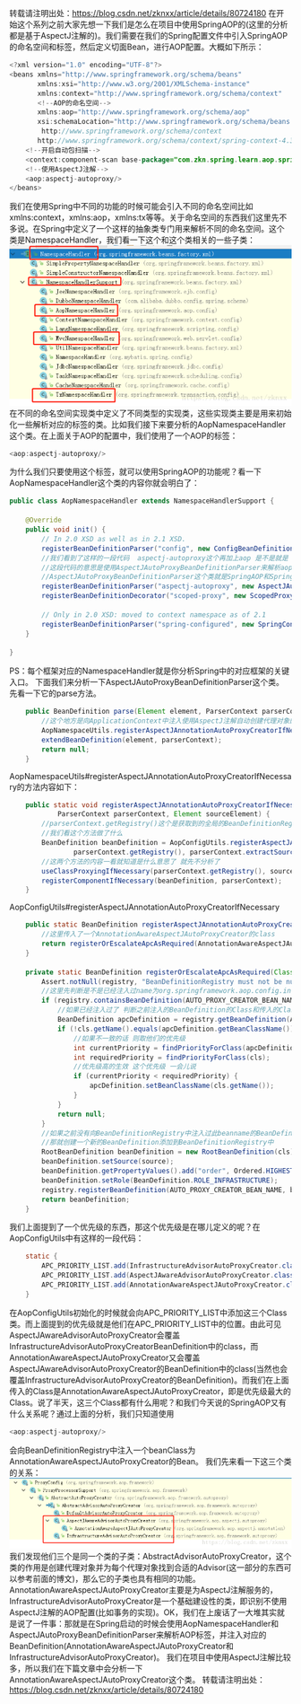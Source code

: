转载请注明出处：https://blog.csdn.net/zknxx/article/details/80724180
在开始这个系列之前大家先想一下我们是怎么在项目中使用SpringAOP的(这里的分析都是基于AspectJ注解的)。我们需要在我们的Spring配置文件中引入SpringAOP的命名空间和标签，然后定义切面Bean，进行AOP配置。大概如下所示：
```java
<?xml version="1.0" encoding="UTF-8"?>
<beans xmlns="http://www.springframework.org/schema/beans"
       xmlns:xsi="http://www.w3.org/2001/XMLSchema-instance"
       xmlns:context="http://www.springframework.org/schema/context"
       <!--AOP的命名空间-->
       xmlns:aop="http://www.springframework.org/schema/aop"
       xsi:schemaLocation="http://www.springframework.org/schema/beans http://www.springframework.org/schema/beans/spring-beans.xsd
        http://www.springframework.org/schema/context
       http://www.springframework.org/schema/context/spring-context-4.3.xsd http://www.springframework.org/schema/aop http://www.springframework.org/schema/aop/spring-aop.xsd">
    <!--开启自动包扫描-->
    <context:component-scan base-package="com.zkn.spring.learn.aop.spring"/>
    <!--使用AspectJ注解-->
    <aop:aspectj-autoproxy/>
</beans>
```
我们在使用Spring中不同的功能的时候可能会引入不同的命名空间比如xmlns:context，xmlns:aop，xmlns:tx等等。关于命名空间的东西我们这里先不多说。在Spring中定义了一个这样的抽象类专门用来解析不同的命名空间。这个类是NamespaceHandler，我们看一下这个和这个类相关的一些子类：
![NamespaceHandler](./img/十二章NamespaceHandler.png)
在不同的命名空间实现类中定义了不同类型的实现类，这些实现类主要是用来初始化一些解析对应的标签的类。比如我们接下来要分析的AopNamespaceHandler这个类。在上面关于AOP的配置中，我们使用了一个AOP的标签：
```java
<aop:aspectj-autoproxy/>
```
为什么我们只要使用这个标签，就可以使用SpringAOP的功能呢？看一下AopNamespaceHandler这个类的内容你就会明白了：
```java
public class AopNamespaceHandler extends NamespaceHandlerSupport {

	@Override
	public void init() {
		// In 2.0 XSD as well as in 2.1 XSD.
		registerBeanDefinitionParser("config", new ConfigBeanDefinitionParser());
		//我们看到了这样的一段代码  aspectj-autoproxy这个再加上aop 是不是就是 aop:aspectj-autoproxy呢
		//这段代码的意思是使用AspectJAutoProxyBeanDefinitionParser来解析aop:aspectj-autoproxy标签
		//AspectJAutoProxyBeanDefinitionParser这个类就是SpringAOP和Spring框架结合的关键
		registerBeanDefinitionParser("aspectj-autoproxy", new AspectJAutoProxyBeanDefinitionParser());
		registerBeanDefinitionDecorator("scoped-proxy", new ScopedProxyBeanDefinitionDecorator());

		// Only in 2.0 XSD: moved to context namespace as of 2.1
		registerBeanDefinitionParser("spring-configured", new SpringConfiguredBeanDefinitionParser());
	}

}
```
PS：每个框架对应的NamespaceHandler就是你分析Spring中的对应框架的关键入口。
下面我们来分析一下AspectJAutoProxyBeanDefinitionParser这个类。先看一下它的parse方法。
```java
	public BeanDefinition parse(Element element, ParserContext parserContext) {
		//这个地方是向ApplicationContext中注入使用AspectJ注解自动创建代理对象的bean
		AopNamespaceUtils.registerAspectJAnnotationAutoProxyCreatorIfNecessary(parserContext, element);
		extendBeanDefinition(element, parserContext);
		return null;
	}
```
AopNamespaceUtils#registerAspectJAnnotationAutoProxyCreatorIfNecessary的方法内容如下：
```java
	public static void registerAspectJAnnotationAutoProxyCreatorIfNecessary(
			ParserContext parserContext, Element sourceElement) {
		//parserContext.getRegistry()这个是获取到的全局的BeanDefinitionRegistry
		//我们看这个方法做了什么
		BeanDefinition beanDefinition = AopConfigUtils.registerAspectJAnnotationAutoProxyCreatorIfNecessary(
				parserContext.getRegistry(), parserContext.extractSource(sourceElement));
		//这两个方法的内容一看就知道是什么意思了 就先不分析了
		useClassProxyingIfNecessary(parserContext.getRegistry(), sourceElement);
		registerComponentIfNecessary(beanDefinition, parserContext);
	}
```
AopConfigUtils#registerAspectJAnnotationAutoProxyCreatorIfNecessary  
```java 
	public static BeanDefinition registerAspectJAnnotationAutoProxyCreatorIfNecessary(BeanDefinitionRegistry registry, Object source) 	{
		//这里传入了一个AnnotationAwareAspectJAutoProxyCreator的class
		return registerOrEscalateApcAsRequired(AnnotationAwareAspectJAutoProxyCreator.class, registry, source);
	}
	
	private static BeanDefinition registerOrEscalateApcAsRequired(Class<?> cls, BeanDefinitionRegistry registry, Object source) {
		Assert.notNull(registry, "BeanDefinitionRegistry must not be null");
		//这里先判断是不是已经注入过name为org.springframework.aop.config.internalAutoProxyCreator的BeanDefinition了
		if (registry.containsBeanDefinition(AUTO_PROXY_CREATOR_BEAN_NAME)) {
			//如果已经注入过了 判断之前注入的BeanDefinition的Class和传入的Class是不是一致
			BeanDefinition apcDefinition = registry.getBeanDefinition(AUTO_PROXY_CREATOR_BEAN_NAME);
			if (!cls.getName().equals(apcDefinition.getBeanClassName())) {
				//如果不一致的话 则取他们的优先级
				int currentPriority = findPriorityForClass(apcDefinition.getBeanClassName());
				int requiredPriority = findPriorityForClass(cls);
				//优先级高的生效 这个优先级 一会儿说
				if (currentPriority < requiredPriority) {
					apcDefinition.setBeanClassName(cls.getName());
				}
			}
			return null;
		}
		//如果之前没有向BeanDefinitionRegistry中注入过此beanname的BeanDefinition
		//那就创建一个新的BeanDefinition添加到BeanDefinitionRegistry中
		RootBeanDefinition beanDefinition = new RootBeanDefinition(cls);
		beanDefinition.setSource(source);
		beanDefinition.getPropertyValues().add("order", Ordered.HIGHEST_PRECEDENCE);
		beanDefinition.setRole(BeanDefinition.ROLE_INFRASTRUCTURE);
		registry.registerBeanDefinition(AUTO_PROXY_CREATOR_BEAN_NAME, beanDefinition);
		return beanDefinition;
	}
``` 
我们上面提到了一个优先级的东西，那这个优先级是在哪儿定义的呢？在AopConfigUtils中有这样的一段代码：
```java
	static {
		APC_PRIORITY_LIST.add(InfrastructureAdvisorAutoProxyCreator.class);
		APC_PRIORITY_LIST.add(AspectJAwareAdvisorAutoProxyCreator.class);
		APC_PRIORITY_LIST.add(AnnotationAwareAspectJAutoProxyCreator.class);
	}
```
在AopConfigUtils初始化的时候就会向APC_PRIORITY_LIST中添加这三个Class类。而上面提到的优先级就是他们在APC_PRIORITY_LIST中的位置。由此可见AspectJAwareAdvisorAutoProxyCreator会覆盖InfrastructureAdvisorAutoProxyCreatorBeanDefinition中的class，而AnnotationAwareAspectJAutoProxyCreator又会覆盖AspectJAwareAdvisorAutoProxyCreator的BeanDefinition中的class(当然也会覆盖InfrastructureAdvisorAutoProxyCreator的BeanDefinition)。而我们在上面传入的Class是AnnotationAwareAspectJAutoProxyCreator，即是优先级最大的Class。说了半天，这三个Class都有什么用呢？和我们今天说的SpringAOP又有什么关系呢？通过上面的分析，我们只知道使用
```java
<aop:aspectj-autoproxy/>
```
会向BeanDefinitionRegistry中注入一个beanClass为AnnotationAwareAspectJAutoProxyCreator的Bean。
我们先来看一下这三个类的关系：
![AbstractAdvisorAutoProxyCreator](./img/十二章AbstractAdvisorAutoProxyCreator.png)
我们发现他们三个是同一个类的子类：AbstractAdvisorAutoProxyCreator，这个类的作用是创建代理对象并为每个代理对象找到合适的Advisor(这一部分的东西可以参考前面的博文)，那么它的子类也具有相同的功能。AnnotationAwareAspectJAutoProxyCreator主要是为AspectJ注解服务的，InfrastructureAdvisorAutoProxyCreator是一个基础建设性的类，即识别不使用AspectJ注解的AOP配置(比如事务的实现)。OK，我们在上废话了一大堆其实就是说了一件事：那就是在Spring启动的时候会使用AopNamespaceHandler和AspectJAutoProxyBeanDefinitionParser来解析AOP标签，并注入对应的BeanDefinition(AnnotationAwareAspectJAutoProxyCreator和InfrastructureAdvisorAutoProxyCreator)。
我们在项目中使用AspectJ注解比较多，所以我们在下篇文章中会分析一下AnnotationAwareAspectJAutoProxyCreator这个类。
转载请注明出处：https://blog.csdn.net/zknxx/article/details/80724180
